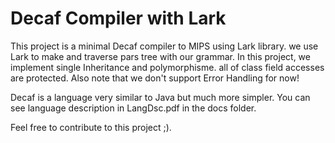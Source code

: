 # Decaf Compiler with Lark
This project is a minimal Decaf compiler to MIPS using Lark library. we use Lark to make and traverse pars tree with our grammar.
In this project, we implement single Inheritance and polymorphisme. all of class field accesses are protected. Also note that we don't support Error Handling for now!

Decaf is a language very similar to Java but much more simpler. You can see language description in LangDsc.pdf in the docs folder. 

Feel free to contribute to this project ;).
